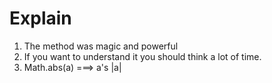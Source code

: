 # Explain

1. The method was magic and powerful
2. If you want to understand it you should think a lot of time.
3. Math.abs(a) ===> a's |a|
